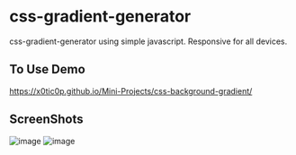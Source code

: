 # css-gradient-generator
css-gradient-generator using simple javascript. Responsive for all devices.

## To Use Demo
https://x0tic0p.github.io/Mini-Projects/css-background-gradient/

## ScreenShots
![image](https://github.com/x0tic0p/css-gradient-generator/assets/121221395/a068b686-5200-4dc4-b90f-93114690f535)
![image](https://github.com/x0tic0p/css-gradient-generator/assets/121221395/297b762d-2844-4a94-96f3-ca41e4a14746)
